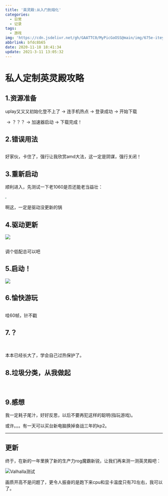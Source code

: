 ```yaml
---
title: '英灵殿:从入门到熔化'
categories:
  - 日常
  - 记录
tags:
  - 游戏
img: 'https://cdn.jsdelivr.net/gh/GAATTC0/MyPicGoOSS@main/img/675e-iteyfwv2157964.jpg'
abbrlink: bfdc8b65
date: 2020-11-18 18:41:34
update: 2021-3-11 13:05:32
---
```


# 私人定制英灵殿攻略

## 1.资源准备

uplay又又又初始化登不上了 -> 连手机热点 -> 登录成功 -> 开始下载

<left><img src="https://cdn.jsdelivr.net/gh/GAATTC0/MyPicGoOSS@main/img/jfjgyjgy.png" alt="" style="zoom: 33%;" />
-> ？？？ -> 加速器启动 -> 下载完成！

## 2.错误用法

<left><img src="https://cdn.jsdelivr.net/gh/GAATTC0/MyPicGoOSS@main/img/fthfthftxh.png" alt="" style="zoom: 25%;" />

好家伙，卡住了，强行让我欣赏amd大法，这一定是阴谋，强行关闭！

## 3.重新启动

顺利进入，先测试一下老1060是否还能老当益壮：

<left><img src="https://cdn.jsdelivr.net/gh/GAATTC0/MyPicGoOSS@main/img/hftxjfxj.jpg" style="zoom:25%;" />
<left><img src="https://cdn.jsdelivr.net/gh/GAATTC0/MyPicGoOSS@main/img/hfthxfth.jpg" alt="" style="zoom:25%;" />

啊这，一定是驱动没更新的锅

## 4.驱动更新

![](https://cdn.jsdelivr.net/gh/GAATTC0/MyPicGoOSS@main/img/gkjdrtd.png)

<img src="https://cdn.jsdelivr.net/gh/GAATTC0/MyPicGoOSS@main/img/khdggd.png" alt="" style="zoom: 25%;" />


调个低配总可以吧

## 5.启动！

![](https://cdn.jsdelivr.net/gh/GAATTC0/MyPicGoOSS@main/img/Snipaste_2020-11-18_18-38-46.jpg)


## 6.愉快游玩

<left><img src="https://cdn.jsdelivr.net/gh/GAATTC0/MyPicGoOSS@main/img/wjfj.jpg" alt="" style="zoom: 25%;" />

哇60帧，针不戳

## 7.？

<left><img src="https://cdn.jsdelivr.net/gh/GAATTC0/MyPicGoOSS@main/img/hxgzrhd.jpg" alt="" style="zoom: 25%;" />
<left><img src="https://cdn.jsdelivr.net/gh/GAATTC0/MyPicGoOSS@main/img/hfthfth.jpg" alt="" style="zoom: 25%;" />

本本已经长大了，学会自己过热保护了。


## 8.垃圾分类，从我做起

<left><img src="https://cdn.jsdelivr.net/gh/GAATTC0/MyPicGoOSS@main/img/Snipaste_2020-11-18_18-39-37.jpg" alt="" style="zoom: 50%;" />
<left><img src="https://cdn.jsdelivr.net/gh/GAATTC0/MyPicGoOSS@main/img/Snipaste_2020-11-18_18-38-57.jpg" alt="" style="zoom: 100%;" />


## 9.感想

我一定耗子尾汁，好好反思，以后不要再犯这样的聪明(指玩游戏)。

或许。。。有一天可以买台新电脑换掉奋战三年的kp2。



<hr>

## 更新

终于，在新的一年里换了新的生产力rog魔霸新锐，让我们再来测一测英灵殿吧：

![Valhalla测试](https://cdn.jsdelivr.net/gh/GAATTC0/MyPicGoOSS@main/img/Valhalla.png)

画质开高不是问题了，更令人振奋的是跑下来cpu和显卡温度只有70左右，我可以了。